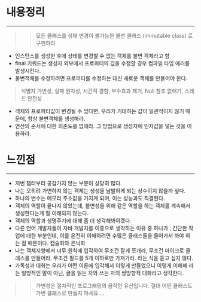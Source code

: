 # 내용정리

---

>> 모든 클래스를 상태 변경이 불가능한 불변 클래스 (immutable class) 로 구현하라

- 인스턴스를 생성한 후에 상태를 변경할 수 없는 객체를 불변 객체라고 함
- final 키워드는 생성자 외부에서 프로퍼티의 값을 수정할 경우 컴파일 타입 에러를 발생시킨다.
- 불변객체를 수정하려면 프로퍼티를 수정하는 대신 새로운 객체를 만들어야 한다.


> 식별자 가변성, 실패 원자성, 시간적 결함, 부수효과 제거, Null 참조 없애기, 스레드 안전성

- 객체의 프로퍼티값이 변경될 수 있다면, 우리가 기대하는 값이 일관적이지 않기 때문에, 항상 불변객체를 생성해라.
- 연산의 순서에 대한 의존도를 없애라. 그 방법으로 생성자에 인자값을 넣는 것을 이용하라.


# 느낀점

---

- 저번 챕터부터 공감가지 않는 부분이 상당히 많다. 
- 나는 오히려 가변하지 않는 객체는 생성을 남발하게 되는 상수이지 않을까 싶다.
- 하나의 변수는 메모리 주소값을 가지게 되며, 이는 성능과도 직결된다.
- 객체의 역할이 끝나지 않았는데, 불변성을 위해 같은 역할을 하는 객체를 계속해서 생성한다는게 잘 이해되지 않는다.
- 객체의 역할과 생명주기에 대해 좀 더 생각해봐야겠다. 
- 다른 언어 개발자들이 자바 개발자를 이종으로 생각하는 이유 중 하나가 , 간단한 작업에 대한 부분인데, 이를 온전히 이해하려면
  수많은 클래스들을 들어가서 봐야 하는 점 때문이다. 캡슐화와 은닉화
- 나는 객체지향에서 너무 원칙에 입각하여 무조건 잘게 쪼개라, 무조건 마이크로 클래스를 만들어라. 무조건 필드를 5개 이하로만 가져가라. 라는 식을 듣고 싶지 않다.
- 가독성과 대화는 우리가 어떤 이론에 입각해서 이렇게 만들었으니 이렇게 이해해 라는 일방적인 말이 아닌, 글을 읽는 자와 쓰는 자의 쌍방향적 대화라고 생각한다.


>> 가변성은 절차적인 프로그래밍의 끔직한 유산입니다. 절대 어떤 클래스도 가변 클래스로 만들지 마세요....

